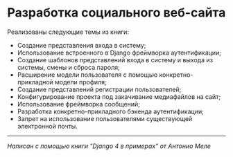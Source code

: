 # Разработка социального веб-сайта


Реализованы следующие темы из книги:
* Создание представления входа в систему; 
* Использование встроенного в Django фреймворка аутентификации;
* Создание шаблонов представлений входа в систему и выхода из системы, смены и сброса пароля;
* Расширение модели пользователя с помощью конкретно-прикладной модели профиля;
* Создание представлений регистрации пользователей;
* Конфигурирование проекта под закачивание медиафайлов на сайт;
* Использование фреймворка сообщений;
* Разработка конкретно-прикладного бэкенда аутентификации;
* Запрет на использование пользователями существующей электронной
почты.


***
*Написан с помощью книги "Django 4 в примерах" от Антонио Меле*
